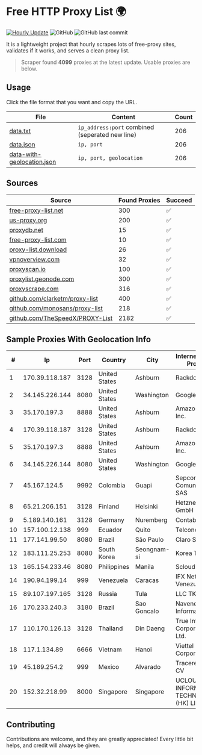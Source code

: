 
# Free HTTP Proxy List 🌍

[![Hourly Update](https://github.com/mertguvencli/http-proxy-list/actions/workflows/main.yml/badge.svg?branch=main)](https://github.com/mertguvencli/http-proxy-list/actions/workflows/main.yml)
![GitHub](https://img.shields.io/github/license/mertguvencli/http-proxy-list)
![GitHub last commit](https://img.shields.io/github/last-commit/mertguvencli/http-proxy-list)

It is a lightweight project that hourly scrapes lots of free-proxy sites, validates if it works, and serves a clean proxy list.


> Scraper found **4099** proxies at the latest update. Usable proxies are below.

## Usage

Click the file format that you want and copy the URL.


|File|Content|Count|
|----|-------|-----|
|[data.txt](https://raw.githubusercontent.com/mertguvencli/http-proxy-list/main/proxy-list/data.txt)|`ip_address:port` combined (seperated new line)|206|
|[data.json](https://raw.githubusercontent.com/mertguvencli/http-proxy-list/main/proxy-list/data.json)|`ip, port`|206|
|[data-with-geolocation.json](https://raw.githubusercontent.com/mertguvencli/http-proxy-list/main/proxy-list/data-with-geolocation.json)|`ip, port, geolocation`|206|

## Sources

|Source|Found Proxies|Succeed|
|------|-------------|-------|
|[free-proxy-list.net](https://free-proxy-list.net)|300|✅|
|[us-proxy.org](https://www.us-proxy.org)|200|✅|
|[proxydb.net](http://proxydb.net)|15|✅|
|[free-proxy-list.com](https://free-proxy-list.com/?page=&port=&type%5B%5D=http&type%5B%5D=https&up_time=0&search=Search)|10|✅|
|[proxy-list.download](https://www.proxy-list.download/HTTP)|26|✅|
|[vpnoverview.com](https://vpnoverview.com/privacy/anonymous-browsing/free-proxy-servers)|32|✅|
|[proxyscan.io](https://www.proxyscan.io)|100|✅|
|[proxylist.geonode.com](https://proxylist.geonode.com/api/proxy-list?limit=300&page=1&sort_by=lastChecked&sort_type=desc&protocols=http,https)|300|✅|
|[proxyscrape.com](https://api.proxyscrape.com/v2/?request=displayproxies&protocol=http&timeout=10000&country=all&ssl=all&anonymity=all)|316|✅|
|[github.com/clarketm/proxy-list](https://raw.githubusercontent.com/clarketm/proxy-list/master/proxy-list-raw.txt)|400|✅|
|[github.com/monosans/proxy-list](https://raw.githubusercontent.com/monosans/proxy-list/main/proxies/http.txt)|218|✅|
|[github.com/TheSpeedX/PROXY-List](https://raw.githubusercontent.com/TheSpeedX/PROXY-List/master/http.txt)|2182|✅|


## Sample Proxies With Geolocation Info

|#|Ip|Port|Country|City|Internet Service Provider|
|-|--|----|-------|----|-------------------------|
|1|170.39.118.187|3128|United States|Ashburn|Rackdog, LLC|
|2|34.145.226.144|8080|United States|Washington|Google LLC|
|3|35.170.197.3|8888|United States|Ashburn|Amazon.com, Inc.|
|4|170.39.118.187|3128|United States|Ashburn|Rackdog, LLC|
|5|35.170.197.3|8888|United States|Ashburn|Amazon.com, Inc.|
|6|34.145.226.144|8080|United States|Washington|Google LLC|
|7|45.167.124.5|9992|Colombia|Guapi|Sepcom Comunicaciones SAS|
|8|65.21.206.151|3128|Finland|Helsinki|Hetzner Online GmbH|
|9|5.189.140.161|3128|Germany|Nuremberg|Contabo GmbH|
|10|157.100.12.138|999|Ecuador|Quito|Telconet S.A|
|11|177.141.99.50|8080|Brazil|São Paulo|Claro S.A.|
|12|183.111.25.253|8080|South Korea|Seongnam-si|Korea Telecom|
|13|165.154.233.46|8080|Philippines|Manila|Scloud Pte Ltd|
|14|190.94.199.14|999|Venezuela|Caracas|IFX Networks Venezuela C.A.|
|15|89.107.197.165|3128|Russia|Tula|LLC TK Altair|
|16|170.233.240.3|3180|Brazil|Sao Goncalo|Navenet Informatica Ltda|
|17|110.170.126.13|3128|Thailand|Din Daeng|True Internet Corporation CO. Ltd.|
|18|117.1.134.89|6666|Vietnam|Hanoi|Viettel Corporation|
|19|45.189.254.2|999|Mexico|Alvarado|Tracered SA De CV|
|20|152.32.218.99|8000|Singapore|Singapore|UCLOUD INFORMATION TECHNOLOGY (HK) LIMITED|



## Contributing

Contributions are welcome, and they are greatly appreciated! Every
little bit helps, and credit will always be given.

